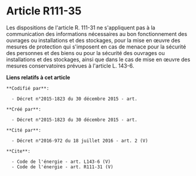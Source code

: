 # Article R111-35

Les dispositions de l'article R. 111-31 ne s'appliquent pas à la communication des informations nécessaires au bon
fonctionnement des ouvrages ou installations et des stockages, pour la mise en œuvre des mesures de protection qui s'imposent
en cas de menace pour la sécurité des personnes et des biens ou pour la sécurité des ouvrages ou installations et des
stockages, ainsi que dans le cas de mise en œuvre des mesures conservatoires prévues à l'article L. 143-6.

**Liens relatifs à cet article**

	**Codifié par**:

	  - Décret n°2015-1823 du 30 décembre 2015 - art.

	**Créé par**:

	  - Décret n°2015-1823 du 30 décembre 2015 - art.

	**Cité par**:

	  - Décret n°2016-972 du 18 juillet 2016 - art. 2 (V)

	**Cite**:

	  - Code de l'énergie - art. L143-6 (V)
	  - Code de l'énergie - art. R111-31 (V)
